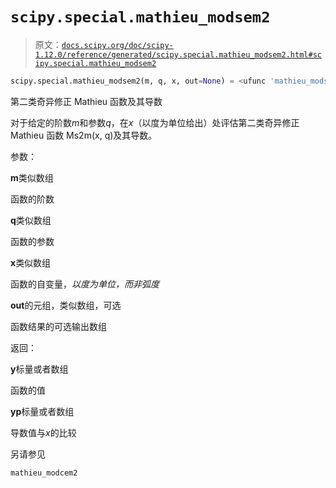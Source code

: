 # `scipy.special.mathieu_modsem2`

> 原文：[`docs.scipy.org/doc/scipy-1.12.0/reference/generated/scipy.special.mathieu_modsem2.html#scipy.special.mathieu_modsem2`](https://docs.scipy.org/doc/scipy-1.12.0/reference/generated/scipy.special.mathieu_modsem2.html#scipy.special.mathieu_modsem2)

```py
scipy.special.mathieu_modsem2(m, q, x, out=None) = <ufunc 'mathieu_modsem2'>
```

第二类奇异修正 Mathieu 函数及其导数

对于给定的阶数*m*和参数*q*，在*x*（以度为单位给出）处评估第二类奇异修正 Mathieu 函数 Ms2m(x, q)及其导数。

参数：

**m**类似数组

函数的阶数

**q**类似数组

函数的参数

**x**类似数组

函数的自变量，*以度为单位，而非弧度*

**out**的元组，类似数组，可选

函数结果的可选输出数组

返回：

**y**标量或者数组

函数的值

**yp**标量或者数组

导数值与*x*的比较

另请参见

`mathieu_modcem2`
